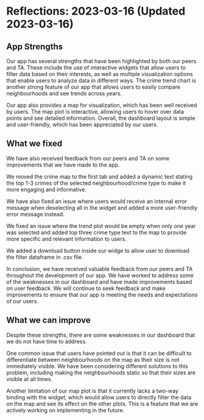 # Reflections: 2023-03-16 (Updated 2023-03-16)

## App Strengths
Our app has several strengths that have been highlighted by both our peers and TA. These include the use of interactive widgets that allow users to filter data based on their interests, as well as multiple visualization options that enable users to analyze data in different ways. The crime trend chart is another strong feature of our app that allows users to easily compare neighbourhoods and see trends across years.

Our app also provides a map for visualization, which has been well received by users. The map plot is interactive, allowing users to hover over data points and see detailed information. Overall, the dashboard layout is simple and user-friendly, which has been appreciated by our users.

## What we fixed 
We have also received feedback from our peers and TA on some improvements that we have made to the app. 

We moved the crime map to the first tab and added a dynamic text stating the top 1-3 crimes of the selected neighbourhood/crime type to make it more engaging and informative. 

We have also fixed an issue where users would receive an internal error message when deselecting all in the widget and added a more user-friendly error message instead. 

We fixed an issue where the trend plot would be empty when only one year was selected and added top three crime type text to the map to provide more specific and relevant information to users.

We added a download button inside our widge to allow user to download the filter dataframe in .csv file.

In conclusion, we have received valuable feedback from our peers and TA throughout the development of our app. We have worked to address some of the weaknesses in our dashboard and have made improvements based on user feedback. We will continue to seek feedback and make improvements to ensure that our app is meeting the needs and expectations of our users.

## What we can improve
Despite these strengths, there are some weaknesses in our dashboard that we do not have time to address. 

One common issue that users have pointed out is that it can be difficult to differentiate between neighbourhoods on the map as their size is not immediately visible. We have been considering different solutions to this problem, including making the neighbourhoods static so that their sizes are visible at all times.

Another limitation of our map plot is that it currently lacks a two-way binding with the widget, which would allow users to directly filter the data on the map and see its effect on the other plots. This is a feature that we are actively working on implementing in the future.

